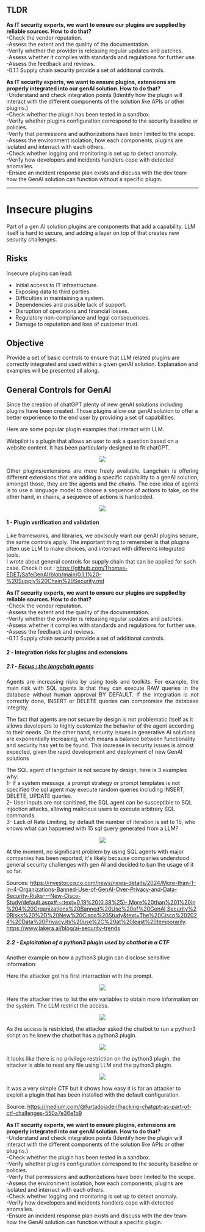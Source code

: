 ## TLDR  
  
**As IT security experts, we want to ensure our plugins are supplied by reliable sources. How to do that?**  
-Check the vendor reputation.  
-Assess the extent and the quality of the documentation.  
-Verify whether the provider is releasing regular updates and patches.  
-Assess whether it complies with standards and regulations for further use.  
-Assess the feedback and reviews.  
-0.1.1 Supply chain security provide a set of additional controls.  

**As IT security experts, we want to ensure plugins, extensions are properly integrated into our genAI solution. How to do that?**  
-Understand and check integration points (Identify how the plugin will interact with the different components of the solution like APIs or other plugins.)  
-Check whether the plugin has been tested in a sandbox.  
-Verify whether plugins configuration correspond to the security baseline or policies.  
-Verify that permissions and authorizations have been limited to the scope.  
-Assess the environment isolation, how each components, plugins are isolated and interract with each others.  
-Check whether logging and monitoring is set up to detect anomaly.  
-Verify how developers and incidents handlers cope with detected anomalies.  
-Ensure an incident response plan exists and discuss with the dev team how the GenAI solution can function without a specific plugin.  

---  
# Insecure plugins 

Part of a gen AI solution plugins are components that add a capability. LLM itself is hard to secure, and adding a layer on top of that creates new security challenges.

## Risks  
Insecure plugins can lead:  
- Initial access to IT infrastructure.
- Exposing data to third parties.
- Difficulties in maintaining a system.
- Dependencies and possible lack of support.
- Disruption of operations and financial losses.  
- Regulatory non-compliance and legal consequences.  
- Damage to reputation and loss of customer trust.  

## Objective
Provide a set of basic controls to ensure that LLM related plugins are correctly integrated and used within a given genAI solution. Explanation and examples will be presented all along.  

  
## General Controls for GenAI

Since the creation of chatGPT plenty of new genAI solutions including plugins have been created. Those plugins allow our genAI solution to offer a better experience to the end user by providing a set of capabilities.

Here are some popular plugin examples that interact with LLM.

Webpilot is a plugin that allows an user to ask a question based on a website content. It has been particularly designed to fit chatGPT.
<p align="center">
    <img src="https://github.com/Thomas-EDET/SafeGenAI/blob/main/images/webpilot.png" />
</p>   
<p align="justify">
Other plugins/extensions are more freely available. Langchain is offering different extensions that are adding a specific capability to a genAI solution, amongst those, they are the agents and the chains. The core idea of agents is to use a language model to choose a sequence of actions to take, on the other hand, in chains, a sequence of actions is hardcoded.</p>  

<p align="center">
    <img src="https://github.com/Thomas-EDET/SafeGenAI/blob/main/images/howagentsworks.jpg" />
</p>   

#### 1 - Plugin verification and validation  

Like frameworks, and libraries, we obvisouly want our genAI plugins secure, the same controls apply. The important thing to remember is that plugins often use LLM to make choices, and interract with differents integrated tools.  
I wrote about general controls for supply chain that can be applied for such case. Check it out : https://github.com/Thomas-EDET/SafeGenAI/blob/main/0.1.1%20-%20Supply%20Chain%20Security.md  

  
**As IT security experts, we want to ensure our plugins are supplied by reliable sources. How to do that?**  
-Check the vendor reputation.  
-Assess the extent and the quality of the documentation.  
-Verify whether the provider is releasing regular updates and patches.  
-Assess whether it complies with standards and regulations for further use.  
-Assess the feedback and reviews.  
-0.1.1 Supply chain security provide a set of additional controls.  

#### 2 - Integration risks for plugins and extensions

##### 2.1 - <ins>Focus : the langchain agents</ins>
<p align="justify">
Agents are increasing risks by using tools and toolkits. For example, the main risk with SQL agents is that they can execute RAW queries in the database without human approval BY DEFAULT. If the integration is not correctly done, INSERT or DELETE queries can compromise the database integrity.   
  
The fact that agents are not secure by design is not problematic itself as it allows developers to highly customize the behavior of the agent according to their needs. On the other hand, security issues in generative AI solutions are exponentially increasing, which means a balance between functionality and security has yet to be found. This increase in security issues is almost expected, given the rapid development and deployment of new GenAI solutions</p>

The SQL agent of langchain is not secure by design, here is 3 examples why:  
1- If a system message, a prompt strategy or prompt templates is not specified the sql agent may execute random queries including INSERT, DELETE, UPDATE queries.  
2- User inputs are not sanitized, the SQL agent can be susceptible to SQL injection attacks, allowing malicious users to execute arbitrary SQL commands.  
3- Lack of Rate Limiting, by default the number of iteration is set to 15, who knows what can happened with 15 sql query generated from a LLM?  

  
<p align="center">
    <img src="https://github.com/Thomas-EDET/SafeGenAI/blob/main/images/maxiterationcreatesqlagent.png" />
</p>   

At the moment, no significant problem by using SQL agents with major companies has been reported, it's likely because companies understood general security challenges with gen AI and decided to ban the usage of it so far.  
  
Sources:
https://investor.cisco.com/news/news-details/2024/More-than-1-in-4-Organizations-Banned-Use-of-GenAI-Over-Privacy-and-Data-Security-Risks---New-Cisco-Study/default.aspx#:~:text=0.19%20(0.38%25)-,More%20than%201%20in%204%20Organizations%20Banned%20Use%20of%20GenAI,Security%20Risks%20%2D%20New%20Cisco%20Study&text=The%20Cisco%202024%20Data%20Privacy,its%20use%2C%20at%20least%20temporarily.  
https://www.lakera.ai/blog/ai-security-trends  

##### 2.2 - Exploitation of a python3 plugin used by chatbot in a CTF

Another example on how a python3 plugin can disclose sensitive information:

Here the attacker got his first interraction with the prompt.
<p align="center">
    <img src="https://github.com/Thomas-EDET/SafeGenAI/blob/main/images/python3plugin1.png" />
</p>  

Here the attacker tries to list the env variables to obtain more information on the system. The LLM restrict the access.
<p align="center">
    <img src="https://github.com/Thomas-EDET/SafeGenAI/blob/main/images/python3plugin2.png" />
</p>  

As the access is restricted, the attacker asked the chatbot to run a python3 script as he knew the chatbot has a python3 plugin.

<p align="center">
    <img src="https://github.com/Thomas-EDET/SafeGenAI/blob/main/images/python3plugin3.png" />
</p>  

It looks like there is no privilege restriction on the python3 plugin, the attacker is able to read any file using LLM and the python3 plugin.

<p align="center">
    <img src="https://github.com/Thomas-EDET/SafeGenAI/blob/main/images/python3plugin4.png" />
</p>  

It was a very simple CTF but it shows how easy it is for an attacker to exploit a plugin that has been installed with the default configuration.

Source: https://medium.com/@furtadojaden/hacking-chatgpt-as-part-of-ctf-challenges-550a7e36e1b9

**As IT security experts, we want to ensure plugins, extensions are properly integrated into our genAI solution. How to do that?**  
-Understand and check integration points (Identify how the plugin will interact with the different components of the solution like APIs or other plugins.)  
-Check whether the plugin has been tested in a sandbox.  
-Verify whether plugins configuration correspond to the security baseline or policies.  
-Verify that permissions and authorizations have been limited to the scope.  
-Assess the environment isolation, how each components, plugins are isolated and interract with each others.  
-Check whether logging and monitoring is set up to detect anomaly.  
-Verify how developers and incidents handlers cope with detected anomalies.  
-Ensure an incident response plan exists and discuss with the dev team how the GenAI solution can function without a specific plugin.  
